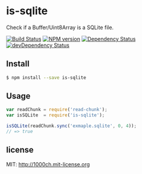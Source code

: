 # is-sqlite

Check if a Buffer/Uint8Array is a SQLite file.

[![Build Status](https://travis-ci.org/1000ch/is-sqlite.svg?branch=master)](https://travis-ci.org/1000ch/is-sqlite)
[![NPM version](https://badge.fury.io/js/is-sqlite.svg)](http://badge.fury.io/js/is-sqlite)
[![Dependency Status](https://david-dm.org/1000ch/is-sqlite.svg)](https://david-dm.org/1000ch/is-sqlite)
[![devDependency Status](https://david-dm.org/1000ch/is-sqlite/dev-status.svg)](https://david-dm.org/1000ch/is-sqlite#info=devDependencies)

## Install

```sh
$ npm install --save is-sqlite
```

## Usage

```javascript
var readChunk = require('read-chunk');
var isSQLite  = require('is-sqlite');

isSQLite(readChunk.sync('exmaple.sqlite', 0, 4));
// => true
```

## license

MIT: http://1000ch.mit-license.org
